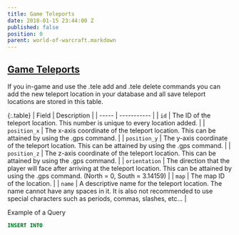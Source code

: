 ```yaml
---
title: Game Teleports
date: 2018-01-15 23:44:00 Z
published: false
position: 0
parent: world-of-warcraft.markdown
---
```


## [Game Teleports](https://trinitycore.atlassian.net/wiki/spaces/tc/pages/2130150/game\+tele)

If you in-game and use the .tele add and .tele delete commands you can add the new teleport location in your database and all save teleport locations are stored in this table.

{:.table}
| Field | Description |
| ----- | ----------- |
| `id` | The ID of the teleport location. This number is unique to every location added. |
| `position_x` | The x-axis coordinate of the teleport location. This can be attained by using the .gps command. |
| `position_y` | The y-axis coordinate of the teleport location. This can be attained by using the .gps command. |
| `position_z` | The z-axis coordinate of the teleport location. This can be attained by using the .gps command. |
| `orientation` | The direction that the player will face after arriving at the teleport location. This can be attained by using the .gps command. (North = 0, South = 3.14159) |
| `map` | The map ID of the location. |
| `name` | A descriptive name for the teleport location. The name cannot have any spaces in it. It is also not recommended to use special characters such as periods, commas, slashes, etc... |

Example of a Query
```sql
INSERT INTO
```